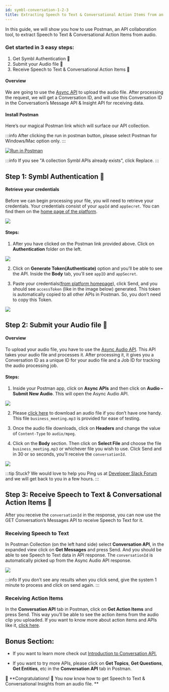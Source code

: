 ```yaml
---
id: symbl-conversation-1-2-3
title: Extracting Speech to Text & Conversational Action Items from an audio file
---
```


In this guide, we will show you how to use Postman, an API collaboration tool, to extract Speech to Text & Conversational Action Items from audio.


### Get started in 3 easy steps:

1. Get Symbl Authentication 🔐
2. Submit your Audio file 🎤
3. Receive Speech to Text & Conversational Action Items 🎁

#### Overview
We are going to use the [Async API](/docs/async-api/overview/introduction) to upload the audio file. After processing the request, we will get a Conversation ID, and will use this Conversation ID in the Conversation’s Message API & Insight API for receiving data.

#### Install Postman
Here’s our magical Postman link which will surface our API collection.

:::info
After clicking the run in postman button, please select Postman for Windows/Mac option only.
:::

[![Run in Postman](https://run.pstmn.io/button.svg)](https://app.getpostman.com/run-collection/5f215bfc2a64aa314279)

:::info
If you see "A collection Symbl APIs already exists", click Replace.
:::

## Step 1: Symbl Authentication 🔐

#### Retrieve your credentials

Before we can begin processing your file, you will need to retrieve your credentials. Your credentials consist of your `appId` and `appSecret`. You can find them on the [home page of the platform](https://platform.symbl.ai/).


![](/img/credentials.png)


#### Steps:

1. After you have clicked on the Postman link provided above. Click on **Authentication** folder on the left.

![](/img/authentication-postman.png)


2. Click on **Generate Token(Authenticate)** option and you’ll be able to see the API. Inside the **Body** tab, you’ll see `appID` and `appSecret`.  

3. Paste your credentials([from platform homepage](https://platform.symbl.ai/)), click Send, and you should see `accessToken` (like in the image below) generated. This token is automatically copied to all other APIs in Postman. So, you don't need to copy this Token.


![](/img/authentication.png)

## Step 2: Submit your Audio file 🎤

#### Overview

To upload your audio file, you have to use the [Async Audio API](/docs/async-api/overview/audio/post-audio). This API takes your audio file and processes it. After processing it, it gives you a Conversation ID as a unique ID for your audio file and a Job ID for tracking the audio processing job.

#### Steps:
1. Inside your Postman app, click on **Async APIs** and then click on **Audio – Submit New Audio**. This will open the Async Audio API.

![](/img/async-audio-postman.png)

2. Please [click here](https://drive.google.com/uc?export=download&id=1-NAp9skycv2_c8iVM6Rd91vSMONAeClF) to download an audio file if you don’t have one handy. This file `business_meeting.mp3` is provided for ease of testing.

3. Once the audio file downloads, click on **Headers** and change the value of `Content-Type` to `audio/mpeg`.

4. Click on the **Body** section. Then click on **Select File** and choose the file `business_meeting.mp3` or whichever file you wish to use. Click Send and in 30 or so seconds, you’ll receive the `conversationId`.


![](/img/async-audio.png)

:::tip Stuck? We would love to help you
Ping us at [Developer Slack Forum](https://app.slack.com/client/TB14FF1EG#/) and we will get back to you in a few hours.
:::


## Step 3: Receive Speech to Text & Conversational Action Items 🎁

After you receive the `conversationId` in the response, you can now use the GET Conversation’s Messages API to receive Speech to Text for it.


### Receiving Speech to Text

In Postman Collection (on the left hand side) select **Conversation API**, in the expanded view click on **Get Messages** and press Send. And you should be able to see Speech to Text data in API response. The `conversationId` is automatically picked up from the Async Audio API response.

![](/img/conversation-postman.png)

:::info
If you don’t see any results when you click send, give the system 1 minute to process and click on send again.
:::

### Receiving Action Items

In the **Conversation API** tab in Postman, click on **Get Action Items** and press Send. This way you’ll be able to see the action items from the audio clip you uploaded. If you want to know more about action items and APIs like it, [click here](/docs/conversation-api/introduction).

## Bonus Section:

* If you want to learn more check out [Introduction to Conversation API.](/docs/conversation-api/introduction)

* If you want to try more APIs, please click on **Get Topics**, **Get Questions**, **Get Entities**, etc in the **Conversation API** tab in Postman.



🎉 **Congratulations! 🎉 You now know how to get Speech to Text & Conversational Insights from an audio file. **
